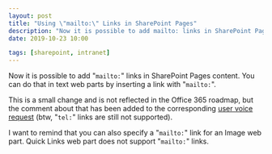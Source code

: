 ```yaml
---
layout: post
title: "Using \"mailto:\" Links in SharePoint Pages"
description: "Now it is possible to add mailto: links in SharePoint Pages content"
date: 2019-10-23 10:00

tags: [sharepoint, intranet]
---
```


Now it is possible to add "`mailto:`" links in SharePoint Pages content. You can do that in text web parts by inserting a link with "`mailto:`".

This is a small change and is not reflected in the Office 365 roadmap, but the comment about that has been added to the corresponding [user voice request](https://sharepoint.uservoice.com/forums/329214-sites-and-collaboration/suggestions/33391909-enable-tel-and-mailto-links-in-editor) (btw, "`tel:`" links are still not supported).

I want to remind that you can also specify a "`mailto:`" link for an Image web part. Quick Links web part does not support "`mailto:`" links.
